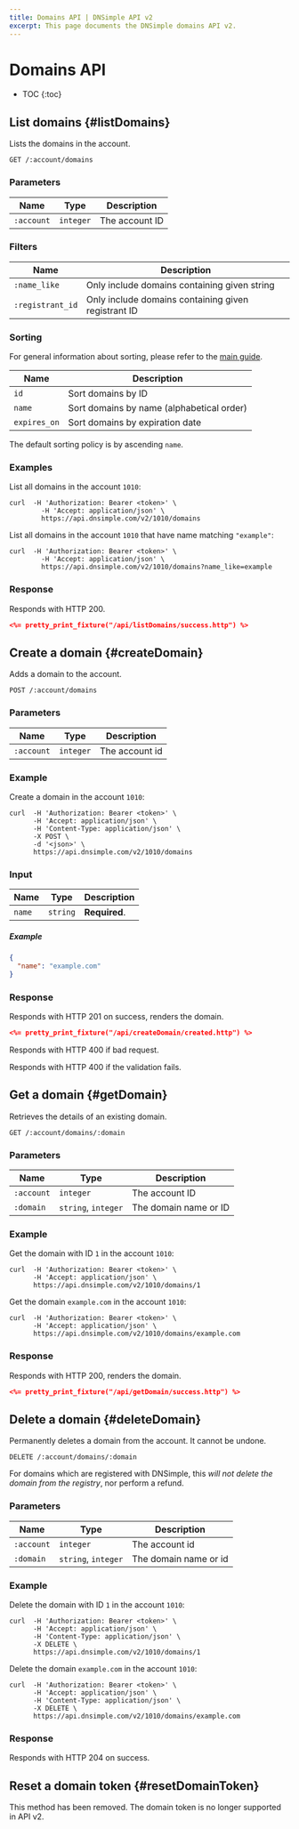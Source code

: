 ```yaml
---
title: Domains API | DNSimple API v2
excerpt: This page documents the DNSimple domains API v2.
---
```


# Domains API

* TOC
{:toc}


## List domains {#listDomains}

Lists the domains in the account.

~~~
GET /:account/domains
~~~

### Parameters

Name | Type | Description
-----|------|------------
`:account` | `integer` | The account ID

### Filters

Name | Description
-----|------------
`:name_like` | Only include domains containing given string
`:registrant_id` | Only include domains containing given registrant ID

### Sorting

For general information about sorting, please refer to the [main guide](/v2/#sorting).

Name | Description
-----|------------
`id` | Sort domains by ID
`name` | Sort domains by name (alphabetical order)
`expires_on` | Sort domains by expiration date

The default sorting policy is by ascending `name`.

### Examples

List all domains in the account `1010`:

~~~shell
curl  -H 'Authorization: Bearer <token>' \
        -H 'Accept: application/json' \
        https://api.dnsimple.com/v2/1010/domains
~~~

List all domains in the account `1010` that have name matching `"example"`:

~~~shell
curl  -H 'Authorization: Bearer <token>' \
        -H 'Accept: application/json' \
        https://api.dnsimple.com/v2/1010/domains?name_like=example
~~~

### Response

Responds with HTTP 200.

~~~json
<%= pretty_print_fixture("/api/listDomains/success.http") %>
~~~


## Create a domain {#createDomain}

Adds a domain to the account.

~~~
POST /:account/domains
~~~

### Parameters

Name | Type | Description
-----|------|------------
`:account` | `integer` | The account id

### Example

Create a domain in the account `1010`:

~~~
curl  -H 'Authorization: Bearer <token>' \
      -H 'Accept: application/json' \
      -H 'Content-Type: application/json' \
      -X POST \
      -d '<json>' \
      https://api.dnsimple.com/v2/1010/domains
~~~

### Input

Name | Type | Description
-----|------|------------
`name` | `string` | **Required**.

##### Example

~~~json
{
  "name": "example.com"
}
~~~

### Response

Responds with HTTP 201 on success, renders the domain.

~~~json
<%= pretty_print_fixture("/api/createDomain/created.http") %>
~~~

Responds with HTTP 400 if bad request.

Responds with HTTP 400 if the validation fails.


## Get a domain {#getDomain}

Retrieves the details of an existing domain.

~~~
GET /:account/domains/:domain
~~~

### Parameters

Name | Type | Description
-----|------|------------
`:account` | `integer` | The account ID
`:domain` | `string`, `integer` | The domain name or ID

### Example

Get the domain with ID `1` in the account `1010`:

    curl  -H 'Authorization: Bearer <token>' \
          -H 'Accept: application/json' \
          https://api.dnsimple.com/v2/1010/domains/1

Get the domain `example.com` in the account `1010`:

    curl  -H 'Authorization: Bearer <token>' \
          -H 'Accept: application/json' \
          https://api.dnsimple.com/v2/1010/domains/example.com

### Response

Responds with HTTP 200, renders the domain.

~~~json
<%= pretty_print_fixture("/api/getDomain/success.http") %>
~~~


## Delete a domain {#deleteDomain}

Permanently deletes a domain from the account. It cannot be undone.

~~~
DELETE /:account/domains/:domain
~~~

For domains which are registered with DNSimple, this *will not delete the domain from the registry*, nor perform a refund.

### Parameters

Name | Type | Description
-----|------|------------
`:account` | `integer` | The account id
`:domain` | `string`, `integer` | The domain name or id

### Example

Delete the domain with ID `1` in the account `1010`:

    curl  -H 'Authorization: Bearer <token>' \
          -H 'Accept: application/json' \
          -H 'Content-Type: application/json' \
          -X DELETE \
          https://api.dnsimple.com/v2/1010/domains/1

Delete the domain `example.com` in the account `1010`:

    curl  -H 'Authorization: Bearer <token>' \
          -H 'Accept: application/json' \
          -H 'Content-Type: application/json' \
          -X DELETE \
          https://api.dnsimple.com/v2/1010/domains/example.com

### Response

Responds with HTTP 204 on success.


## Reset a domain token {#resetDomainToken}

<note>
This method has been removed. The domain token is no longer supported in API v2.
</note>
